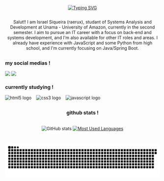 <div align="center">
  <a href="https://git.io/typing-svg">
    <img src="https://readme-typing-svg.demolab.com?font=Fira+Code&weight=500&size=22&pause=1000&color=4B0082&center=true&vCenter=true&random=false&width=524&lines=%E2%8A%B9+welcome+to+my+profile!+%CB%99%E1%B5%95%CB%99+%E2%8A%B9+" alt="Typing SVG">
  </a>
</div>

##
<p align="center"> Salut!! I am Israel Siqueira (raerux), studant of Systems Analysis and Development at Unama - University of Amazon, currently in the second semester. I aim to pursue an IT career with a focus on back-end and systems development, and I'm also available for other IT roles and areas. I already have experience with JavaScript and some Python from high school, and I'm currently focusing on Java/Spring Boot.

##

<img align="right" alt="" height="190px" src="./src/study.gif">

<h3 align="left">my social medias !</h3>

<div>
  <a href="https://www.linkedin.com/in/israel-siqueira-65aaba329/" target="_blank"><img src="https://img.shields.io/badge/LinkedIn-0077B5?style=for-the-badge&logo=linkedin&logoColor=white"  target="_blank"></a>
  <a href="https://x.com/lessemouse" target="_blank"><img src="https://img.shields.io/twitter/follow/:user"  target="_blank"></a>
</div>

<h3 align="left">currently studying !</h3>

<div align="left">
  <img src="https://cdn.jsdelivr.net/gh/devicons/devicon/icons/html5/html5-original.svg" height="25" alt="html5 logo"  />
  <img width="8" />
  <img src="https://cdn.jsdelivr.net/gh/devicons/devicon/icons/css3/css3-original.svg" height="25" alt="css3 logo"  />
  <img width="8" />
  <img src="https://cdn.jsdelivr.net/gh/devicons/devicon/icons/javascript/javascript-plain.svg" height="25" alt="javascript logo"  />
  <img width="8" />
</div>

##
<div style="text-align: center;" align="center">
  <h3>github stats !</h3>
  <br>
  <img src="https://github-readme-stats-git-masterrstaa-rickstaa.vercel.app/api?username=brunaferbz&hide_title=true&show_icons=true&include_all_commits=false&count_private=true&line_height=25&hide=issues&bg_color=000&title_color=c1121f&text_color=FFF&border_radius=3&border_color=c1121f&icon_color=c1121f&theme=jolly" alt="GitHub stats">

  <a href="https://github.com/brunaferbz/github-readme-stats">
    <img src="https://github-readme-stats-git-masterrstaa-rickstaa.vercel.app/api/top-langs/?username=brunaferbz&line_height=10&card_width=290&layout=compact&hide_title=false&count_private=true&langs_count=4&show_icons=true&title_color=c1121f&hide=html,scss,less&bg_color=000&text_color=8B8B8B&border_radius=3&border_color=c1121f&count_private=true" alt="Most Used Languages">
  </a>
</div>

#
<picture align="center">
  <source media="(prefers-color-scheme: dark)" srcset="https://raw.githubusercontent.com/brunaferbz/brunaferbz/output/github-contribution-grid-snake-dark.svg">
  <source media="(prefers-color-scheme: light)" srcset="https://raw.githubusercontent.com/brunaferbz/brunaferbz/output/github-contribution-grid-snake-dark.svg">
  <img align="center" alt="github contribution grid snake animation" src="https://raw.githubusercontent.com/brunaferbz/brunaferbz/output/github-contribution-grid-snake.svg">
</picture>
